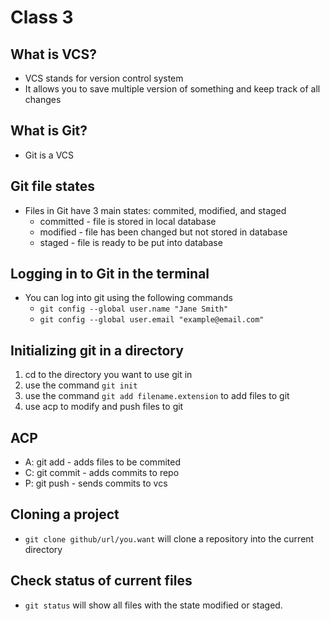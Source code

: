 # Class 3

## What is VCS?

- VCS stands for version control system
- It allows you to save multiple version of something and keep track of all changes

## What is Git?

- Git is a VCS

## Git file states

- Files in Git have 3 main states: commited, modified, and staged
  - committed - file is stored in local database
  - modified - file has been changed but not stored in database
  - staged - file is ready to be put into database

## Logging in to Git in the terminal

- You can log into git using the following commands
  - `git config --global user.name "Jane Smith"`
  - `git config --global user.email "example@email.com"`

## Initializing git in a directory

1. cd to the directory you want to use git in
2. use the command `git init`
3. use the command `git add filename.extension` to add files to git
4. use acp to modify and push files to git

## ACP

- A: git add - adds files to be commited
- C: git commit - adds commits to repo
- P: git push - sends commits to vcs

## Cloning a project

- `git clone github/url/you.want` will clone a repository into the current directory

## Check status of current files

- `git status` will show all files with the state modified or staged.
